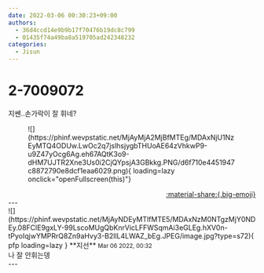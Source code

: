 ```yaml
---
date: 2022-03-06 00:30:23+09:00
authors:
  - 36d4ccd14e9b9b17f70476b19dc8c799
  - 01435f74a49ba8a519705ad242348232
categories:
  - Jisun
---
```


# 2-7009072

<div class="post-container" markdown="1">
<div class="content-container md-sidebar__scrollwrap" markdown="1">

지쎈..손가락이 잘 휘네?
<figure markdown="1">
![](https://phinf.wevpstatic.net/MjAyMjA2MjBfMTEg/MDAxNjU1NzEyMTQ4ODUw.LwOc2q7jslhsjygbTHUoAE64zVhkwP9-u9Z47yOcg6Ag.eh67AQtK3o9-dHM7UJTR2Xne3Us0i2CjQYpsjA3GBkkg.PNG/d6f710e4451947c8872790e8dcf1eaa6029.png){ loading=lazy onclick="openFullscreen(this)"}
</figure>


</div>
</div>

<div style="text-align: right;" markdown="1">
<a href="https://weverse.io/fromis9/fanpost/2-7009072" style="text-align: right;">:material-share:{.big-emoji}</a>
</div>
---

<div class="comments-container md-sidebar__scrollwrap" markdown="1">
<div class="comment" markdown="1">
<div class='id-container' markdown="1">
![](https://phinf.wevpstatic.net/MjAyNDEyMTlfMTE5/MDAxNzM0NTgzMjY0NDEy.08FClE9gxLY-99LscoMUgQbKnrVicLFFWSqmAi3eGLEg.hXV0n-tPyoIqjwYMPRrQ8Zn9aHvy3-B2llL4LWAZ_bEg.JPEG/image.jpg?type=s72){ pfp loading=lazy }
**<span class="artist">지선</span>** <small>Mar 06 2022, 00:32</small><br>
</div>
<div class='comment-body' markdown="1">
나 잘 안휘는뎅
</div>
</div>
</div>
---
